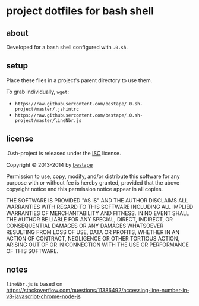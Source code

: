 # project dotfiles for bash shell
## about
Developed for a bash shell configured with `.0.sh`.

## setup
Place these files in a project's parent directory to use them.

To grab individually, `wget`: 
* `https://raw.githubusercontent.com/bestape/.0.sh-project/master/.jshintrc`
* `https://raw.githubusercontent.com/bestape/.0.sh-project/master/lineNbr.js`

## license
.0.sh-project is released under the [ISC](http://www.isc.org/downloads/software-support-policy/isc-license) license.

Copyright &copy; 2013-2014 by [bestape](mailto:.0.sh-project@bestape.net) 

Permission to use, copy, modify, and/or distribute this software for any purpose with or without fee is hereby granted, provided that the above copyright notice and this permission notice appear in all copies.

THE SOFTWARE IS PROVIDED "AS IS" AND THE AUTHOR DISCLAIMS ALL WARRANTIES WITH REGARD TO THIS SOFTWARE INCLUDING ALL IMPLIED WARRANTIES OF MERCHANTABILITY AND FITNESS. IN NO EVENT SHALL THE AUTHOR BE LIABLE FOR ANY SPECIAL, DIRECT, INDIRECT, OR CONSEQUENTIAL DAMAGES OR ANY DAMAGES WHATSOEVER RESULTING FROM LOSS OF USE, DATA OR PROFITS, WHETHER IN AN ACTION OF CONTRACT, NEGLIGENCE OR OTHER TORTIOUS ACTION, ARISING OUT OF OR IN CONNECTION WITH THE USE OR PERFORMANCE OF THIS SOFTWARE.

## notes
`lineNbr.js` is based on https://stackoverflow.com/questions/11386492/accessing-line-number-in-v8-javascript-chrome-node-js
